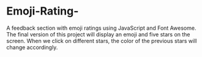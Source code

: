 # Emoji-Rating-
 A feedback section with emoji ratings using JavaScript and Font Awesome. The final version of this project will display an emoji and five stars on the screen. When we click on different stars, the color of the previous stars will change accordingly.
